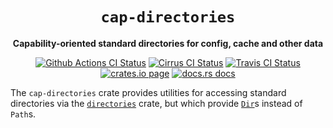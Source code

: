 <div align="center">
  <h1><code>cap-directories</code></h1>

  <p>
    <strong>Capability-oriented standard directories for config, cache and other data</strong>
  </p>

  <p>
    <a href="https://github.com/sunfishcode/cap-std/actions?query=workflow%3ACI"><img src="https://github.com/sunfishcode/cap-std/workflows/CI/badge.svg" alt="Github Actions CI Status" /></a>
    <a href="https://cirrus-ci.com/github/sunfishcode/cap-std"><img src="https://api.cirrus-ci.com/github/sunfishcode/cap-std.svg" alt="Cirrus CI Status" /></a>
    <a href="https://travis-ci.com/sunfishcode/cap-std"><img src="https://travis-ci.com/sunfishcode/cap-std.svg?branch=main" alt="Travis CI Status" /></a>
    <a href="https://crates.io/crates/cap-directories"><img src="https://img.shields.io/crates/v/cap-directories.svg" alt="crates.io page" /></a>
    <a href="https://docs.rs/cap-directories"><img src="https://docs.rs/cap-directories/badge.svg" alt="docs.rs docs" /></a>
  </p>
</div>

The `cap-directories` crate provides utilities for accessing standard
directories via the [`directories`] crate, but which provide [`Dir`]s instead of
`Path`s.

[`directories`]: https://crates.io/crates/directories
[`Dir`]: https://docs.rs/cap-std/latest/cap_std/fs/struct.Dir.html
